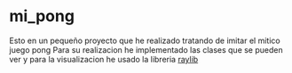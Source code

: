 # mi_pong
Esto en un pequeño proyecto que he realizado tratando de imitar el mitico juego pong
Para su realizacion he implementado las clases que se pueden ver y para la visualizacion
he usado la libreria [raylib](raylib.com)
